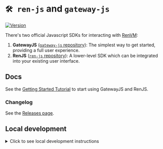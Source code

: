 # `🛠️ ren-js` and `gateway-js`

[![Version](https://img.shields.io/npm/v/@renproject/ren)](https://www.npmjs.com/package/@renproject/ren)

There's two official Javascript SDKs for interacting with [RenVM](https://renproject.io):

1. **GatewayJS** ([`gateway-js` repository](./packages/lib/gateway)): The simplest way to get started, providing a full user experience.
2. **RenJS** ([`ren-js` repository](./packages/lib/ren)): A lower-level SDK which can be integrated into your existing user interface.

## Docs

See the [Getting Started Tutorial](https://docs.renproject.io/developers/tutorial/getting-started) to start using GatewayJS and RenJS.

### Changelog

See the [Releases page](https://github.com/renproject/ren-js/releases).

## Local development

<details>

<summary>Click to see local development instructions</summary>

Build RenJS and GatewayJS:

```sh
git clone git@github.com:renproject/ren-js.git && cd ren-js
yarn && yarn run link
yarn build
```

Start gateway.renproject.io
```sh
cd packages/ui/gateway.renproject.io
PORT=3344 REACT_APP_NETWORK="testnet" yarn start
```

Start demo page
```sh
cd packages/ui/gateway-example
PORT=3000 yarn start
```

Go to <http://localhost:3000/?network=testnet&endpoint=http://localhost:3344>.

</details>